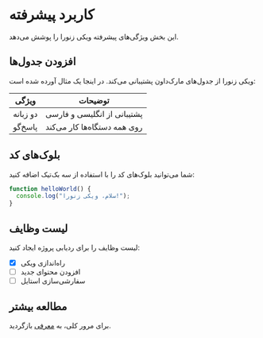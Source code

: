 # کاربرد پیشرفته

این بخش ویژگی‌های پیشرفته ویکی زنورا را پوشش می‌دهد.

## افزودن جدول‌ها
ویکی زنورا از جدول‌های مارک‌داون پشتیبانی می‌کند. در اینجا یک مثال آورده شده است:

| ویژگی           | توضیحات                       |
|-----------------|-------------------------------|
| دو زبانه       | پشتیبانی از انگلیسی و فارسی  |
| پاسخ‌گو        | روی همه دستگاه‌ها کار می‌کند |

## بلوک‌های کد
شما می‌توانید بلوک‌های کد را با استفاده از سه بک‌تیک اضافه کنید:

```javascript
function helloWorld() {
  console.log("سلام، ویکی زنورا!");
}
```

## لیست وظایف
لیست وظایف را برای ردیابی پروژه ایجاد کنید:

- [x] راه‌اندازی ویکی
- [ ] افزودن محتوای جدید
- [ ] سفارشی‌سازی استایل

## مطالعه بیشتر
برای مرور کلی، به [معرفی](introduction) بازگردید.